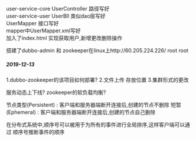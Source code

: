 user-service-core UserController 路径写好
<br>
user-service-user UserBll 类似dao层写好
<br>
UserMapper 接口写好
<br>
mapper中UserMapper.xml写好
<br>
加入了index.html 实现获取用户,新增更改删除操作

搭建了dubbo-admin 和 zookeeper在linux上http://60.205.224.226/ root root

##### 2019-12-13
1.dubbo-zookeeper的该项目如何部署?
2.文件上传 存放位置
3.集群形式的更改

服务动态上下线?
zookeeper的软负载均衡?


节点类型(Persistent) : 客户端和服务器端断开连接后,创建的节点不删除
短暂(Ephemeral) : 客户端和服务器端断开连接后,创建的节点自己删除

在分布式系统中,顺序号可以被用于为所有的事件进行全局排序,这样客户端可以通过
顺序号推断事件的顺序




